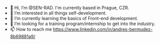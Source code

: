 - 👋 Hi, I’m @SEN-RAD. I'm currently based in Prague, CZR.
- 👀 I’m interested in all things self-development.
- 🌱 I’m currently learning the basics of Front-end development. 
- 💞️ I’m looking for a training program/internship to get into the industry. 
- 📫 How to reach me https://www.linkedin.com/in/andres-bermudez-8b69881a9/

<!---
SEN-RAD/SEN-RAD is a ✨ special ✨ repository because its `README.md` (this file) appears on your GitHub profile.
You can click the Preview link to take a look at your changes.
--->
